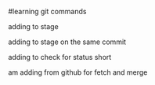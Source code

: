 #learning git commands

adding to stage 

adding to stage on the same commit

adding to check for status short 

am adding from github for fetch and merge 
